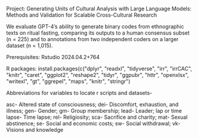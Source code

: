 Project:
Generating Units of Cultural Analysis with Large Language Models: Methods and Validation for Scalable Cross-Cultural Research

We evaluate GPT-4’s ability to generate binary codes from ethnographic texts on ritual fasting, comparing its outputs to a human consensus subset (n = 225) and to annotations from two independent coders on a larger dataset (n = 1,015).

Prerequisites:
Rstudio 2024.04.2+764 

R packages:
install.packages(c("dplyr", "readxl", "tidyverse", "irr", "irrCAC", "knitr", "caret", "ggplot2", "reshape2", "tidyr", "ggpubr", "httr", "openxlsx", "writexl", "gt", "ggrepel", "maps", "knitr", "stringr")

Abbreviations for variables to locate r scripts and datasets-

asc- Altered state of consciousness;
dei- Discomfort, exhaustion, and illness;
gen- Gender;
gm- Group membership;
lead- Leader;
lap or time lapse- Time lapse;
rel- Religiosity;
sca- Sacrifice and charity;
mat- Sexual abstinence;
se- Social and economic costs;
sw- Social withdrawal;
vk- Visions and knowledge



